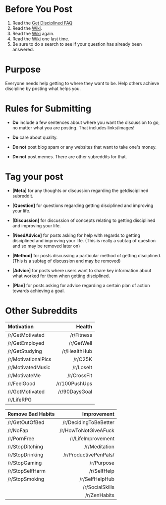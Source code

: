 # Before You Post #

1. Read the [Get Disciplined
   FAQ](http://www.reddit.com/r/getdisciplined/wiki/index)
2. Read the [Wiki](http://www.reddit.com/r/getdisciplined/wiki/index).
3. Read the [Wiki](http://www.reddit.com/r/getdisciplined/wiki/index) again.
4. Read the [Wiki](http://www.reddit.com/r/getdisciplined/wiki/index) one
last time.
3. Be sure to do a search to see if your question has already been
answered.

# Purpose #

Everyone needs help getting to where they want to be. Help others
achieve discipline by posting what helps you.

# Rules for Submitting #

* **Do** include a few sentences about where you want the discussion to go, no
  matter what you are posting. That includes links/images!

* **Do** care about quality.

* **Do not** post blog spam or any websites that want to take one's money.

* **Do not** post memes. There are other subreddits for that.

# Tag your post #

- **[Meta]** for any thoughts or discussion regarding the getdisciplined
  subreddit.

- **[Question]** for questions regarding getting disciplined and improving your
  life.

- **[Discussion]** for discussion of concepts relating to getting disciplined
  and improving your life.

- **[NeedAdvice]** for posts asking for help with regards to getting disciplined
  and improving your life. (This is really a subtag of question and so may be
  removed later on)

- **[Method]** for posts discussing a particular method of getting disciplined.
  (This is a subtag of discussion and may be removed)

- **[Advice]** for posts where users want to share key information about what
  worked for them when getting disciplined.

- **[Plan]** for posts asking for advice regarding a certain plan of action
  towards achieving a goal.

# Other Subreddits #

| Motivation               | Health                |
|:-------------------------|----------------------:|
| /r/GetMotivated          | /r/Fitness            |
| /r/GetEmployed           | /r/GetWell            |
| /r/GetStudying           | /r/HealthHub          |
| /r/MotivationalPics      | /r/C25K               |
| /r/MotivatedMusic        | /r/LoseIt             |
| /r/MotivateMe            | /r/CrossFit           |
| /r/FeelGood              | /r/100PushUps         |
| /r/GotMotivated          | /r/90DaysGoal         |
| /r/LifeRPG                 | |


| Remove Bad Habits        |   Improvement         |
|:-------------------------|----------------------:|
| /r/GetOutOfBed           | /r/DecidingToBeBetter |
| /r/NoFap                 | /r/HowToNotGiveAFuck  |
| /r/PornFree              | /r/LifeImprovement    |
| /r/StopDitching          | /r/Meditation         |
| /r/StopDrinking          | /r/ProductivePenPals/ |
| /r/StopGaming            | /r/Purpose            |
| /r/StopSelfHarm          | /r/SelfHelp           |
| /r/StopSmoking           | /r/SelfHelpHub        |
|                          | /r/SocialSkills       |
|                          | /r/ZenHabits          |
